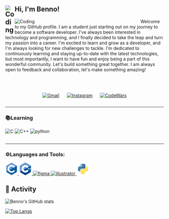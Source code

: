 


<h2 align="left" dir="auto">
Hi, I'm Benno! 
<img align="left" alt="Coding" width="30" src="https://gist.githubusercontent.com/arunprakashpj/48aa20057048b46c6f9ba9d114a8b76f/raw/69a9d496f651091a509ea8d9913c4aef5c419afb/Hi.gif">
</h2>
<img align="left" alt="Coding" width="400" src="https://giphy.com/embed/xT8qBhrlNooHBYR9f](https://media1.giphy.com/media/xT8qBhrlNooHBYR9f2/giphy.gif">

Welcome to my GitHub profile. I am a student just starting out on my journey to become a software developer. I've always been interested in technology and programming, and I finally decided to take the leap and turn my passion into a career. I'm excited to learn and grow as a developer, and I'm always looking for new challenges to tackle. I'm dedicated to continuously learning and staying up-to-date with the latest technologies, but most importantly, I want to have fun and enjoy being a part of this wonderful community. Let's build something great together. I am always open to feedback and collaboration, let's make something amazing!

<br>
<div style="display: flex; justify-content: center; margin-top: 20px;">

[![Gmail](https://img.shields.io/badge/Gmail-D14836?style=for-the-badge&logo=gmail&logoColor=white)](mailto:bennovasconcellos@gmail.com?subject=Olá%20Benno%20Vasconcellos)
<span style="margin: 0px 10px;"></span>
[![Instagram](https://img.shields.io/badge/Instagram-E4405F?style=for-the-badge&logo=instagram&logoColor=white)](https://www.instagram.com/benno_vasconcellos/)
<span style="margin: 0px 10px;"></span>
[![CodeWars](https://img.shields.io/badge/Codewars-B1361E?style=for-the-badge&logo=Codewars&logoColor=white
)](https://www.codewars.com/users/MrBenno)
</div>

</p>
<hr>

<h3 align="left" dir="auto">📚Learning</h3>

<div style="display: inline_block">
    <img align="center" alt="C" src="https://img.shields.io/badge/C-00599C?style=for-the-badge&logo=c&logoColor=white">
    <img align="center" alt="C++" src="https://img.shields.io/badge/C%2B%2B-00599C?style=for-the-badge&logo=c%2B%2B&logoColor=white">
    <img align="center" alt="python" src="https://img.shields.io/badge/Python-14354C?style=for-the-badge&logo=python&logoColor=white">
</div><br/>

<hr>

<h3 align="left">⚙️Languages and Tools:</h3>
<p align="left"> 
    <a href="https://www.cprogramming.com/" target="_blank" rel="noreferrer"> 
    <img src="https://raw.githubusercontent.com/devicons/devicon/master/icons/c/c-original.svg" alt="c" width="40" height="40"/> 
    </a> 
    <a href="https://www.w3schools.com/cpp/" target="_blank" rel="noreferrer"> 
    <img src="https://raw.githubusercontent.com/devicons/devicon/master/icons/cplusplus/cplusplus-original.svg" alt="cplusplus" width="40" height="40"/> 
    </a> 
    <a href="https://www.figma.com/" target="_blank" rel="noreferrer"> 
    <img src="https://www.vectorlogo.zone/logos/figma/figma-icon.svg" alt="figma" width="40" height="40"/> 
    </a> 
    <a href="https://www.adobe.com/in/products/illustrator.html" target="_blank" rel="noreferrer"> 
    <img src="https://www.vectorlogo.zone/logos/adobe_illustrator/adobe_illustrator-icon.svg" alt="illustrator" width="40" height="40"/> 
    </a> 
    <a href="https://www.python.org" target="_blank" rel="noreferrer"> <img src="https://raw.githubusercontent.com/devicons/devicon/master/icons/python/python-original.svg" alt="python" width="40" height="40"/> 
    </a> 
</p>

<h2 align="left" dir="auto">📅 Activity</h2>

![Benno's GitHub stats](https://github-readme-stats.vercel.app/api?username=MrTadeu&show_icons=true&theme=dark)

[![Top Langs](https://github-readme-stats.vercel.app/api/top-langs/?username=MrTadeu&langs_count=8)](https://github.com/anuraghazra/github-readme-stats)




